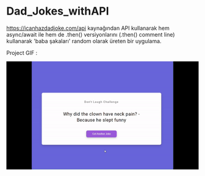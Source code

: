 # Dad_Jokes_withAPI

https://icanhazdadjoke.com/api kaynağından API kullanarak hem async/await ile hem de .then() versiyonlarını (.then() comment line) kullanarak 'baba şakaları' random olarak üreten bir uygulama.

Project GIF : 

![](https://github.com/hamdeth3/Projects/blob/main/10-Dad%20Jokes/dadJokesAPIGIF.gif)
